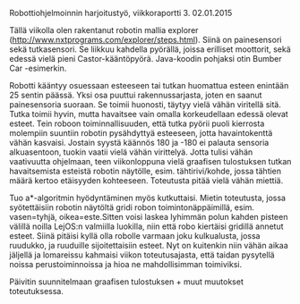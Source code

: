 Robottiohjelmoinnin harjoitustyö, viikkoraportti 3. 02.01.2015

Tällä viikolla olen rakentanut robotin mallia explorer (http://www.nxtprograms.com/explorer/steps.html). Siinä on painesensori sekä tutkasensori. Se liikkuu kahdella pyörällä, joissa erilliset moottorit, sekä edessä vielä pieni Castor-kääntöpyörä. Java-koodin pohjaksi otin Bumber Car -esimerkin.

Robotti kääntyy osuessaan esteeseen tai tutkan huomattua esteen enintään 25 sentin päässä. Yksi osa puuttui rakennussarjasta, joten en saanut painesensoria suoraan. Se toimii huonosti, täytyy vielä vähän viritellä sitä. Tutka toimii hyvin, mutta havaitsee vain omalla korkeudellaan edessä olevat esteet. Tein roboon toiminnallisuuden, että tutka pyörii puoli kierrosta molempiin suuntiin robotin pysähdyttyä esteeseen, jotta havaintokenttä vähän kasvaisi. Jostain syystä käännös 180 ja -180 ei palauta sensoria alkuasentoon, tuokin vaatii vielä vähän virittelyä. Jotta tulisi vähän vaativuutta ohjelmaan, teen viikonloppuna vielä graafisen tulostuksen tutkan havaitsemista esteistä robotin näytölle, esim. tähtirivi/kohde, jossa tähtien määrä kertoo etäisyyden kohteeseen. Toteutusta pitää vielä vähän miettiä.

Tuo a*-algoritmin hyödyntäminen myös kutkuttaisi. Mietin toteutusta, jossa syötettäisiin robotin näytöltä gridi robon toimintonäppäimillä, esim. vasen=tyhjä, oikea=este.Sitten voisi laskea lyhimmän polun kahden pisteen välillä noilla LejOS:n valmiilla luokilla, niin että robo kiertäisi gridillä annetut esteet. Siinä pitäisi kyllä olla robolle varmaan joku kulkualusta, jossa ruudukko, ja ruuduille sijoitettaisiin esteet. Nyt on kuitenkin niin vähän aikaa jäljellä ja lomareissu kahmaisi viikon toteutusajasta, että taidan pysytellä noissa perustoiminnoissa ja hioa ne mahdollisimman toimiviksi.

Päivitin suunnitelmaan graafisen tulostuksen + muut muutokset toteutuksessa.
